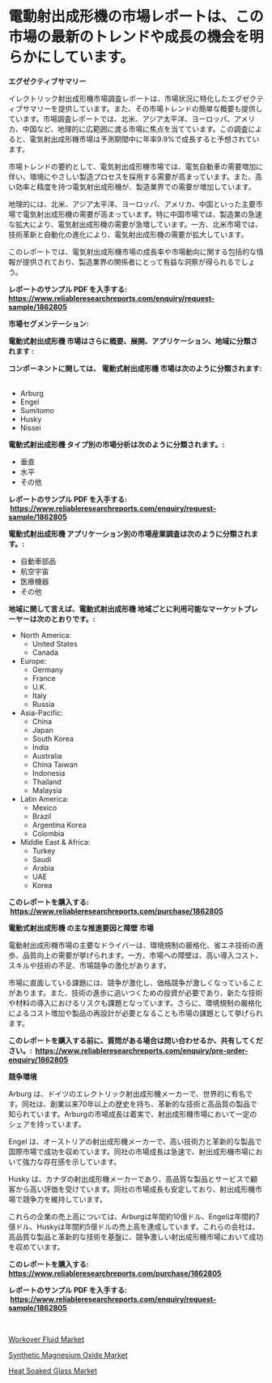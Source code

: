 <p><h1>電動射出成形機の市場レポートは、この市場の最新のトレンドや成長の機会を明らかにしています。</h1></p><p><strong>エグゼクティブサマリー</strong></p>
<p><p>イレクトリック射出成形機市場調査レポートは、市場状況に特化したエグゼクティブサマリーを提供しています。また、その市場トレンドの簡単な概要も提供しています。市場調査レポートでは、北米、アジア太平洋、ヨーロッパ、アメリカ、中国など、地理的に広範囲に渡る市場に焦点を当てています。この調査によると、電気射出成形機市場は予測期間中に年率9.9%で成長すると予想されています。</p><p>市場トレンドの要約として、電気射出成形機市場では、電気自動車の需要増加に伴い、環境にやさしい製造プロセスを採用する需要が高まっています。また、高い効率と精度を持つ電気射出成形機が、製造業界での需要が増加しています。</p><p>地理的には、北米、アジア太平洋、ヨーロッパ、アメリカ、中国といった主要市場で電気射出成形機の需要が高まっています。特に中国市場では、製造業の急速な拡大により、電気射出成形機の需要が急増しています。一方、北米市場では、技術革新と自動化の進化により、電気射出成形機の需要が拡大しています。</p><p>このレポートでは、電気射出成形機市場の成長率や市場動向に関する包括的な情報が提供されており、製造業界の関係者にとって有益な洞察が得られるでしょう。</p></p>
<p><strong>レポートのサンプル PDF を入手する: <a href="https://www.reliableresearchreports.com/enquiry/request-sample/1862805">https://www.reliableresearchreports.com/enquiry/request-sample/1862805</a></strong></p>
<p><strong>市場セグメンテーション:</strong></p>
<p><strong> 電動式射出成形機 市場はさらに概要、展開、アプリケーション、地域に分類されます :</strong></p>
<p><strong>コンポーネントに関しては、 電動式射出成形機 市場は次のように分類されます: &nbsp;</strong></p>
<p><ul><li>Arburg</li><li>Engel</li><li>Sumitomo</li><li>Husky</li><li>Nissei</li></ul></p>
<p><strong> 電動式射出成形機 タイプ別の市場分析は次のように分類されます。:</strong></p>
<p><ul><li>垂直</li><li>水平</li><li>その他</li></ul></p>
<p><strong>レポートのサンプル PDF を入手する: &nbsp;<a href="https://www.reliableresearchreports.com/enquiry/request-sample/1862805">https://www.reliableresearchreports.com/enquiry/request-sample/1862805</a></strong></p>
<p><strong> 電動式射出成形機 アプリケーション別の市場産業調査は次のように分類されます。:</strong></p>
<p><ul><li>自動車部品</li><li>航空宇宙</li><li>医療機器</li><li>その他</li></ul></p>
<p><strong>地域に関して言えば、電動式射出成形機 地域ごとに利用可能なマーケットプレーヤーは次のとおりです。:</strong></p>
<p><ul>
    <li>
        North America:
        <ul>
            <li>United States</li>
            <li>Canada</li>
        </ul>
    </li>
    <li>
        Europe:
        <ul>
            <li>Germany</li>
            <li>France</li>
            <li>U.K.</li>
            <li>Italy</li>
            <li>Russia</li>
        </ul>
    </li>
    <li>
        Asia-Pacific:
        <ul>
            <li>China</li>
            <li>Japan</li>
            <li>South Korea</li>
            <li>India</li>
            <li>Australia</li>
            <li>China Taiwan</li>
            <li>Indonesia</li>
            <li>Thailand</li>
            <li>Malaysia</li>
        </ul>
    </li>
    <li>
        Latin America:
        <ul>
            <li>Mexico</li>
            <li>Brazil</li>
            <li>Argentina Korea</li>
            <li>Colombia</li>
        </ul>
    </li>
    <li>
        Middle East & Africa:
        <ul>
            <li>Turkey</li>
            <li>Saudi</li>
            <li>Arabia</li>
            <li>UAE</li>
            <li>Korea</li>
        </ul>
    </li>
    </ul></p>
<p><strong>このレポートを購入する: &nbsp;<a href="https://www.reliableresearchreports.com/purchase/1862805">https://www.reliableresearchreports.com/purchase/1862805</a></strong></p>
<p><strong>電動式射出成形機 の主な推進要因と障壁 市場</strong></p>
<p><p>電動射出成形機市場の主要なドライバーは、環境規制の厳格化、省エネ技術の進歩、品質向上の需要が挙げられます。一方、市場への障壁は、高い導入コスト、スキルや技術の不足、市場競争の激化があります。</p><p>市場に直面している課題には、競争が激化し、価格競争が激しくなっていることがあります。また、技術の進歩に追いつくための投資が必要であり、新たな技術や材料の導入におけるリスクも課題となっています。さらに、環境規制の厳格化によるコスト増加や製品の再設計が必要となることも市場の課題として挙げられます。</p></p>
<p><strong>このレポートを購入する前に、質問がある場合は問い合わせるか、共有してください。:&nbsp; <a href="https://www.reliableresearchreports.com/enquiry/pre-order-enquiry/1862805">https://www.reliableresearchreports.com/enquiry/pre-order-enquiry/1862805</a></strong></p>
<p><strong>競争環境</strong></p>
<p><p>Arburg は、ドイツのエレクトリック射出成形機メーカーで、世界的に有名です。同社は、創業以来70年以上の歴史を持ち、革新的な技術と高品質の製品で知られています。Arburgの市場成長は着実で、射出成形機市場において一定のシェアを持っています。</p><p>Engel は、オーストリアの射出成形機メーカーで、高い技術力と革新的な製品で国際市場で成功を収めています。同社の市場成長は急速で、射出成形機市場において強力な存在感を示しています。</p><p>Husky は、カナダの射出成形機メーカーであり、高品質な製品とサービスで顧客から高い評価を受けています。同社の市場成長も安定しており、射出成形機市場で競争力を維持しています。</p><p>これらの企業の売上高については、Arburgは年間約10億ドル、Engelは年間約7億ドル、Huskyは年間約5億ドルの売上高を達成しています。これらの会社は、高品質な製品と革新的な技術を基盤に、競争激しい射出成形機市場において成功を収めています。</p></p>
<p><strong>このレポートを購入する: &nbsp; <a href="https://www.reliableresearchreports.com/purchase/1862805">https://www.reliableresearchreports.com/purchase/1862805</a></strong></p>
<p><strong>レポートのサンプル PDF を入手する: &nbsp;<a href="https://www.reliableresearchreports.com/enquiry/request-sample/1862805">https://www.reliableresearchreports.com/enquiry/request-sample/1862805</a></strong><strong></strong></p>
<p>&nbsp;</p>
<p><p><a href="https://github.com/wusalecollins540tpqoz/Market-Research-Report-List-1/blob/main/workover-fluid-market.md">Workover Fluid Market</a></p><p><a href="https://github.com/kathiaseamanalvaradovlprc2h/Market-Research-Report-List-1/blob/main/synthetic-magnesium-oxide-market.md">Synthetic Magnesium Oxide Market</a></p><p><a href="https://github.com/pjcfca/Market-Research-Report-List-1/blob/main/heat-soaked-glass-market.md">Heat Soaked Glass Market</a></p></p>